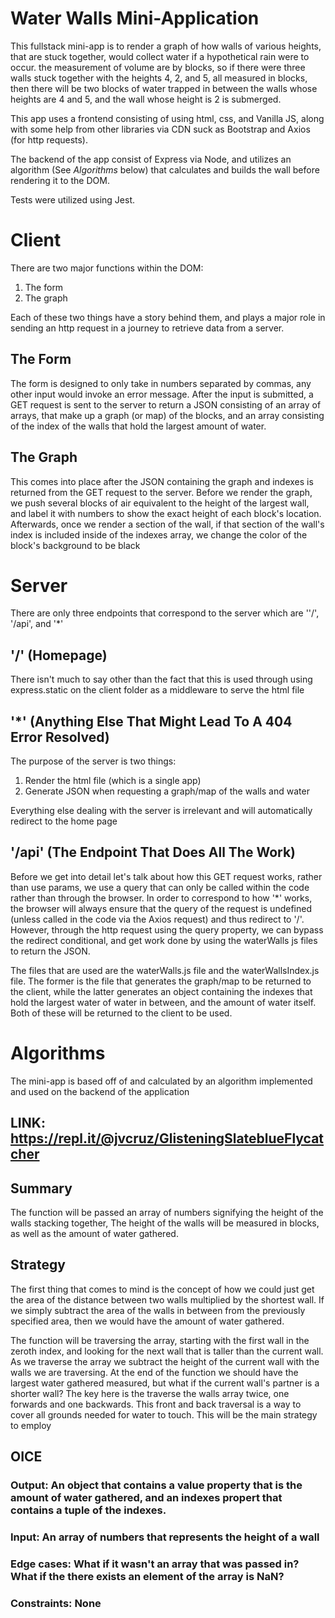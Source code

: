 # Water Walls Mini-Application

This fullstack mini-app is to render a graph of how walls of various heights, that are stuck together, would collect water if a hypothetical rain were to occur. the measurement of volume are by blocks, so if there were three walls stuck together with the heights 4, 2, and 5, all measured in blocks, then there will be two blocks of water trapped in between the walls whose heights are 4 and 5, and the wall whose height is 2 is submerged.

This app uses a frontend consisting of using html, css, and Vanilla JS, along with some help from other libraries via CDN suck as Bootstrap and Axios (for http requests).

The backend of the app consist of Express via Node, and utilizes an algorithm (See *Algorithms* below) that calculates and builds the wall before rendering it to the DOM.

Tests were utilized using Jest. 

# Client
	
There are two major functions within the DOM:

1) The form
2) The graph

Each of these two things have a story behind them, and plays a major role in sending an http request in a journey to retrieve data from a server.

## The Form

The form is designed to only take in numbers separated by commas, any other input would invoke an error message. After the input is submitted, a GET request is sent to the server to return a JSON consisting of an array of arrays, that make up a graph (or map) of the blocks, and an array consisting of the index of the walls that hold the largest amount of water.

## The Graph

This comes into place after the JSON containing the graph and indexes is returned from the GET request to the server. Before we render the graph, we push several blocks of air equivalent to the height of the largest wall, and label it with numbers to show the exact height of each block's location. Afterwards, once we render a section of the wall, if that section of the wall's index is included inside of the indexes array, we change the color of the block's background to be black

# Server

There are only three endpoints that correspond to the server which are ''/', '/api', and '\*'

## '/' (Homepage)

There isn't much to say other than the fact that this is used through using express.static on the client folder as a middleware to serve the html file

## '\*' (Anything Else That Might Lead To A 404 Error Resolved)

The purpose of the server is two things: 
1) Render the html file (which is a single app)
2) Generate JSON when requesting a graph/map of the walls and water

Everything else dealing with the server is irrelevant and will automatically redirect to the home page

## '/api' (The Endpoint That Does All The Work)

Before we get into detail let's talk about how this GET request works, rather than use params, we use a query that can only be called within the code rather than through the browser. In order to correspond to how '\*' works, the browser will always ensure that the query of the request is undefined (unless called in the code via the Axios request) and thus redirect to '/'. However, through the http request using the query property, we can bypass the redirect conditional, and get work done by using the waterWalls js files to return the JSON.

The files that are used are the waterWalls.js file and the waterWallsIndex.js file. The former is the file that generates the graph/map to be returned to the client, while the latter generates an object containing the indexes that hold the largest water of water in between, and the amount of water itself. Both of these will be returned to the client to be used.

# Algorithms
The mini-app is based off of and calculated by an algorithm implemented and used on the backend of the application

## LINK: https://repl.it/@jvcruz/GlisteningSlateblueFlycatcher

## Summary
The function will be passed an array of numbers signifying the height of the walls stacking together, The height of the walls will be measured in blocks, as well as the amount of water gathered.

## Strategy 
The first thing that comes to mind is the concept of how we could just get the area of the distance between two walls multiplied by the shortest wall. If we simply subtract the area of the walls in between from the previously specified area, then we would have the amount of water gathered.

The function will be traversing the array, starting with the first wall in the zeroth index, and looking for the next wall that is taller than the current wall. As we traverse the array we subtract the height of the current wall with the walls we are traversing. At the end of the function we should have the largest water gathered measured, but what if the current wall's partner is a shorter wall? The key here is the traverse the walls array twice, one forwards and one backwards. This front and back traversal is a way to cover all grounds needed for water to touch. This will be the main strategy to employ

## OICE

### Output: An object that contains a value property that is the amount of water gathered, and an indexes propert that contains a tuple of the indexes.
### Input: An array of numbers that represents the height of a wall
### Edge cases: What if it wasn't an array that was passed in? What if the there exists an element of the array is NaN? 
### Constraints: None